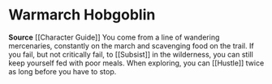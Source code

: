 ﻿---
id: '43'
name: Warmarch Hobgoblin
rarity: Common
source: '[[DATABASE/source/Character Guide|Character Guide]]'
trait: null
type: Heritage

---
# Warmarch Hobgoblin

**Source** [[Character Guide]] 
You come from a line of wandering mercenaries, constantly on the march and scavenging food on the trail. If you fail, but not critically fail, to [[Subsist]] in the wilderness, you can still keep yourself fed with poor meals. When exploring, you can [[Hustle]] twice as long before you have to stop.